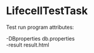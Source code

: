 # LifecellTestTask

Test run program attributes:

  -DBproperties db.properties   
  -result result.html       
  
  

